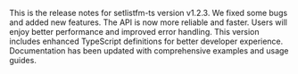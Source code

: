This is the release notes for setlistfm-ts version v1.2.3. We fixed some bugs and added new features. The API is now more reliable and faster. Users will enjoy better performance and improved error handling. This version includes enhanced TypeScript definitions for better developer experience. Documentation has been updated with comprehensive examples and usage guides.
